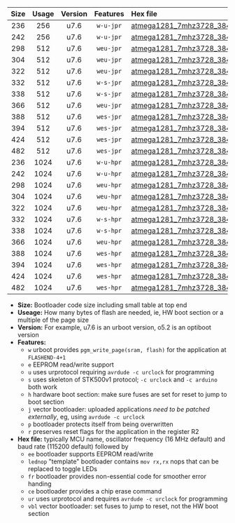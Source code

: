 |Size|Usage|Version|Features|Hex file|
|:-:|:-:|:-:|:-:|:--|
|236|256|u7.6|`w-u-jpr`|[atmega1281_7mhz3728_38400bps_ur_vbl.hex](https://raw.githubusercontent.com/stefanrueger/urboot/main/bootloaders/atmega1281/fcpu_7mhz3728/38400_bps/atmega1281_7mhz3728_38400bps_ur_vbl.hex)|
|242|256|u7.6|`w-u-jpr`|[atmega1281_7mhz3728_38400bps_lednop_ur_vbl.hex](https://raw.githubusercontent.com/stefanrueger/urboot/main/bootloaders/atmega1281/fcpu_7mhz3728/38400_bps/atmega1281_7mhz3728_38400bps_lednop_ur_vbl.hex)|
|298|512|u7.6|`weu-jpr`|[atmega1281_7mhz3728_38400bps_ee_ur_vbl.hex](https://raw.githubusercontent.com/stefanrueger/urboot/main/bootloaders/atmega1281/fcpu_7mhz3728/38400_bps/atmega1281_7mhz3728_38400bps_ee_ur_vbl.hex)|
|304|512|u7.6|`weu-jpr`|[atmega1281_7mhz3728_38400bps_ee_lednop_ur_vbl.hex](https://raw.githubusercontent.com/stefanrueger/urboot/main/bootloaders/atmega1281/fcpu_7mhz3728/38400_bps/atmega1281_7mhz3728_38400bps_ee_lednop_ur_vbl.hex)|
|322|512|u7.6|`weu-jpr`|[atmega1281_7mhz3728_38400bps_ee_lednop_fr_ur_vbl.hex](https://raw.githubusercontent.com/stefanrueger/urboot/main/bootloaders/atmega1281/fcpu_7mhz3728/38400_bps/atmega1281_7mhz3728_38400bps_ee_lednop_fr_ur_vbl.hex)|
|332|512|u7.6|`w-s-jpr`|[atmega1281_7mhz3728_38400bps_vbl.hex](https://raw.githubusercontent.com/stefanrueger/urboot/main/bootloaders/atmega1281/fcpu_7mhz3728/38400_bps/atmega1281_7mhz3728_38400bps_vbl.hex)|
|338|512|u7.6|`w-s-jpr`|[atmega1281_7mhz3728_38400bps_lednop_vbl.hex](https://raw.githubusercontent.com/stefanrueger/urboot/main/bootloaders/atmega1281/fcpu_7mhz3728/38400_bps/atmega1281_7mhz3728_38400bps_lednop_vbl.hex)|
|366|512|u7.6|`weu-jpr`|[atmega1281_7mhz3728_38400bps_ee_lednop_fr_ce_ur_vbl.hex](https://raw.githubusercontent.com/stefanrueger/urboot/main/bootloaders/atmega1281/fcpu_7mhz3728/38400_bps/atmega1281_7mhz3728_38400bps_ee_lednop_fr_ce_ur_vbl.hex)|
|388|512|u7.6|`wes-jpr`|[atmega1281_7mhz3728_38400bps_ee_vbl.hex](https://raw.githubusercontent.com/stefanrueger/urboot/main/bootloaders/atmega1281/fcpu_7mhz3728/38400_bps/atmega1281_7mhz3728_38400bps_ee_vbl.hex)|
|394|512|u7.6|`wes-jpr`|[atmega1281_7mhz3728_38400bps_ee_lednop_vbl.hex](https://raw.githubusercontent.com/stefanrueger/urboot/main/bootloaders/atmega1281/fcpu_7mhz3728/38400_bps/atmega1281_7mhz3728_38400bps_ee_lednop_vbl.hex)|
|424|512|u7.6|`wes-jpr`|[atmega1281_7mhz3728_38400bps_ee_lednop_fr_vbl.hex](https://raw.githubusercontent.com/stefanrueger/urboot/main/bootloaders/atmega1281/fcpu_7mhz3728/38400_bps/atmega1281_7mhz3728_38400bps_ee_lednop_fr_vbl.hex)|
|482|512|u7.6|`wes-jpr`|[atmega1281_7mhz3728_38400bps_ee_lednop_fr_ce_vbl.hex](https://raw.githubusercontent.com/stefanrueger/urboot/main/bootloaders/atmega1281/fcpu_7mhz3728/38400_bps/atmega1281_7mhz3728_38400bps_ee_lednop_fr_ce_vbl.hex)|
|236|1024|u7.6|`w-u-hpr`|[atmega1281_7mhz3728_38400bps_ur.hex](https://raw.githubusercontent.com/stefanrueger/urboot/main/bootloaders/atmega1281/fcpu_7mhz3728/38400_bps/atmega1281_7mhz3728_38400bps_ur.hex)|
|242|1024|u7.6|`w-u-hpr`|[atmega1281_7mhz3728_38400bps_lednop_ur.hex](https://raw.githubusercontent.com/stefanrueger/urboot/main/bootloaders/atmega1281/fcpu_7mhz3728/38400_bps/atmega1281_7mhz3728_38400bps_lednop_ur.hex)|
|298|1024|u7.6|`weu-hpr`|[atmega1281_7mhz3728_38400bps_ee_ur.hex](https://raw.githubusercontent.com/stefanrueger/urboot/main/bootloaders/atmega1281/fcpu_7mhz3728/38400_bps/atmega1281_7mhz3728_38400bps_ee_ur.hex)|
|304|1024|u7.6|`weu-hpr`|[atmega1281_7mhz3728_38400bps_ee_lednop_ur.hex](https://raw.githubusercontent.com/stefanrueger/urboot/main/bootloaders/atmega1281/fcpu_7mhz3728/38400_bps/atmega1281_7mhz3728_38400bps_ee_lednop_ur.hex)|
|322|1024|u7.6|`weu-hpr`|[atmega1281_7mhz3728_38400bps_ee_lednop_fr_ur.hex](https://raw.githubusercontent.com/stefanrueger/urboot/main/bootloaders/atmega1281/fcpu_7mhz3728/38400_bps/atmega1281_7mhz3728_38400bps_ee_lednop_fr_ur.hex)|
|332|1024|u7.6|`w-s-hpr`|[atmega1281_7mhz3728_38400bps.hex](https://raw.githubusercontent.com/stefanrueger/urboot/main/bootloaders/atmega1281/fcpu_7mhz3728/38400_bps/atmega1281_7mhz3728_38400bps.hex)|
|338|1024|u7.6|`w-s-hpr`|[atmega1281_7mhz3728_38400bps_lednop.hex](https://raw.githubusercontent.com/stefanrueger/urboot/main/bootloaders/atmega1281/fcpu_7mhz3728/38400_bps/atmega1281_7mhz3728_38400bps_lednop.hex)|
|366|1024|u7.6|`weu-hpr`|[atmega1281_7mhz3728_38400bps_ee_lednop_fr_ce_ur.hex](https://raw.githubusercontent.com/stefanrueger/urboot/main/bootloaders/atmega1281/fcpu_7mhz3728/38400_bps/atmega1281_7mhz3728_38400bps_ee_lednop_fr_ce_ur.hex)|
|388|1024|u7.6|`wes-hpr`|[atmega1281_7mhz3728_38400bps_ee.hex](https://raw.githubusercontent.com/stefanrueger/urboot/main/bootloaders/atmega1281/fcpu_7mhz3728/38400_bps/atmega1281_7mhz3728_38400bps_ee.hex)|
|394|1024|u7.6|`wes-hpr`|[atmega1281_7mhz3728_38400bps_ee_lednop.hex](https://raw.githubusercontent.com/stefanrueger/urboot/main/bootloaders/atmega1281/fcpu_7mhz3728/38400_bps/atmega1281_7mhz3728_38400bps_ee_lednop.hex)|
|424|1024|u7.6|`wes-hpr`|[atmega1281_7mhz3728_38400bps_ee_lednop_fr.hex](https://raw.githubusercontent.com/stefanrueger/urboot/main/bootloaders/atmega1281/fcpu_7mhz3728/38400_bps/atmega1281_7mhz3728_38400bps_ee_lednop_fr.hex)|
|482|1024|u7.6|`wes-hpr`|[atmega1281_7mhz3728_38400bps_ee_lednop_fr_ce.hex](https://raw.githubusercontent.com/stefanrueger/urboot/main/bootloaders/atmega1281/fcpu_7mhz3728/38400_bps/atmega1281_7mhz3728_38400bps_ee_lednop_fr_ce.hex)|

- **Size:** Bootloader code size including small table at top end
- **Useage:** How many bytes of flash are needed, ie, HW boot section or a multiple of the page size
- **Version:** For example, u7.6 is an urboot version, o5.2 is an optiboot version
- **Features:**
  + `w` urboot provides `pgm_write_page(sram, flash)` for the application at `FLASHEND-4+1`
  + `e` EEPROM read/write support
  + `u` uses urprotocol requiring `avrdude -c urclock` for programming
  + `s` uses skeleton of STK500v1 protocol; `-c urclock` and `-c arduino` both work
  + `h` hardware boot section: make sure fuses are set for reset to jump to boot section
  + `j` vector bootloader: uploaded applications *need to be patched externally*, eg, using `avrdude -c urclock`
  + `p` bootloader protects itself from being overwritten
  + `r` preserves reset flags for the application in the register R2
- **Hex file:** typically MCU name, oscillator frequency (16 MHz default) and baud rate (115200 default) followed by
  + `ee` bootloader supports EEPROM read/write
  + `lednop` "template" bootloader contains `mov rx,rx` nops that can be replaced to toggle LEDs
  + `fr` bootloader provides non-essential code for smoother error handing
  + `ce` bootloader provides a chip erase command
  + `ur` uses urprotocol and requires `avrdude -c urclock` for programming
  + `vbl` vector bootloader: set fuses to jump to reset, not the HW boot section
